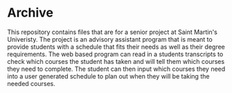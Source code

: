 # Archive
This repository contains files that are for a senior project at Saint Martin's Univeristy. The project is an advisory assistant program that is meant to provide students with a schedule that fits their needs as well as their degree requirements. The web based program can read in a students transcripts to check which courses the student has taken and will tell them which courses they need to complete. The student can then input which courses they need into a user generated schedule to plan out when they will be taking the needed courses.
